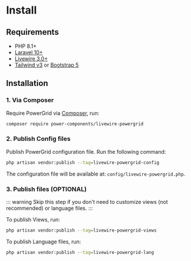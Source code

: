 # Install

## Requirements

- PHP 8.1+
- [Laravel 10+](https://laravel.com/docs/9.x/installation)
- [Livewire 3.0+](https://livewire.laravel.com)
- [Tailwind v3](https://tailwindcss.com/docs/guides/laravel) or [Bootstrap 5](https://getbootstrap.com/docs/5.0/getting-started/introduction/)

## Installation

### 1. Via Composer

Require PowerGrid via [Composer](https://getcomposer.org/), run:

```bash
composer require power-components/livewire-powergrid
```

### 2. Publish Config files

Publish PowerGrid configuration file. Run the following command:

```bash
php artisan vendor:publish --tag=livewire-powergrid-config
```

The configuration file will be available at: `config/livewire-powergrid.php`.

### 3. Publish files (OPTIONAL)

::: warning
Skip this step if you don't need to customize views (not recommended) or language files.
::: 

To publish Views, run:

```bash
php artisan vendor:publish --tag=livewire-powergrid-views
```

To publish Language files, run:

```bash
php artisan vendor:publish --tag=livewire-powergrid-lang
```

